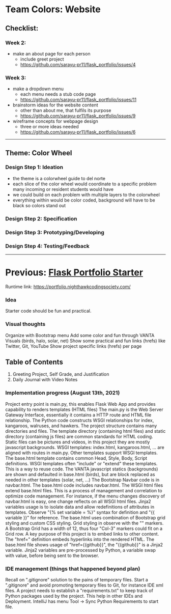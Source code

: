 # Team Colors: Website

## Checklist:
### Week 2:
- make an about page for each person
  - include greet project
  - https://github.com/sarayu-pr11/flask_portfolio/issues/4
### Week 3:
- make a dropdown menu
  - each menu needs a stub code page 
  - https://github.com/sarayu-pr11/flask_portfolio/issues/11
- brainstorm ideas for the website content
  - other than about me, that fulfils its purpose
  - https://github.com/sarayu-pr11/flask_portfolio/issues/9
- wireframe concepts for webpage design
  - three or more ideas needed
  - https://github.com/sarayu-pr11/flask_portfolio/issues/6
  
---

## Theme: Color Wheel

### Design Step 1: Ideation
- the theme is a colorwheel guide to del norte
- each slice of the color wheel would coordinate to a specific problem many incoming or resident students would have
- we could build on each problem with multiple layers to the colorwheel
- everything within would be color coded, background will have to be black so colors stand out
### Design Step 2: Specification
### Design Step 3: Prototyping/Developing
### Design Step 4: Testing/Feedback

---

# Previous: [Flask Portfolio Starter](https://nighthawkcodingsociety.com/projectsearch/details/Flask%20Portfolio%20Starter)

Runtime link: https://portfolio.nighthawkcodingsociety.com/

### Idea
Starter code should be fun and practical.

### Visual thoughts
 Organize with Bootstrap menu 
 Add some color and fun through VANTA Visuals (birds, halo, solar, net)
 Show some practical and fun links (hrefs) like Twitter, Git, YouTube
 Show project specific links (hrefs) per page

## Table of Contents
1. Greeting Project, Self Grade, and Justification
2. Daily Journal with Video Notes

### Implementation progress (August 13th, 2021)
 Project entry point is main.py, this enables Flask Web App and provides capability to renders templates (HTML files)
 The main.py is the  Web Server Gateway Interface, essentially it contains a HTTP route and HTML file relationship.  The Python code constructs WSGI relationships for index, kangaroos, walruses, and hawkers.
 The project structure contains many directories and files.  The template directory (containing html files) and static directory (containing js files) are common standards for HTML coding.  Static files can be pictures and videos, in this project they are mostly javascript backgrounds.
 WSGI templates: index.html, kangaroos.html, ... are aligned with routes in main.py.
 Other templates support WSGI templates.  The base.html template contains common Head, Style, Body, Script definitions.  WSGI templates often "include" or "extend" these templates.  This is a way to reuse code.
 The VANTA javascript statics (backgrounds) are shown and defaulted in base.html (birds), but are block replaced as needed in other templates (solar, net, ...)
 The Bootstrap Navbar code is in navbar.html. The base.html code includes navbar.html.  The WSGI html files extend base.html files.  This is a process of management and correlation to optimize code management.  For instance, if the menu changes discovery of navbar.html is easy, one change reflects on all WSGI html files. 
 Jinja2 variables usage is to isolate data and allow redefinitions of attributes in templates.  Observe "{% set variable = %}" syntax for definition and "{{ variable }}" for reference.
 The base.html uses combination of Bootstrap grid styling and custom CSS styling.  Grid styling in observe with the "<Col-3>" markers.  A Bootstrap Grid has a width of 12, thus four "Col-3" markers could fit on a Grid row.
 A key purpose of this project is to embed links to other content.  The "href=" definition embeds hyperlinks into the rendered HTML.  The base.html file shows usage of "href={{github}}", the "{{github}}" is a Jinja2 variable.  Jinja2 variables are pre-processed by Python, a variable swap with value, before being sent to the browser.

### IDE management (things that happened beyond plan)
 Recall on ".gitignore" solution to the pains of temporary files.  Start a ".gitignore" and avoid promoting temporary files to Git, for instance IDE xml files.
 A project needs to establish a "requirements.txt" to keep track of Python packages used by the project.  This help in other IDEs and Deployment.  IntelliJ has menu Tool -> Sync Python Requirements to start file. 